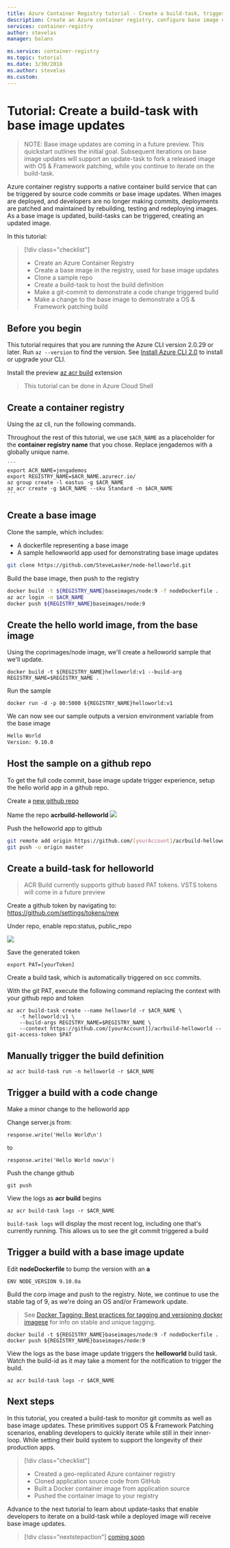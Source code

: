 ```yaml
---
title: Azure Container Registry tutorial - Create a build-task, triggered by base image updates
description: Create an Azure container registry, configure base image updates to trigger new builds, creating an image that is OS & Framework patched.
services: container-registry
author: stevelas
manager: balans

ms.service: container-registry
ms.topic: tutorial
ms.date: 3/30/2018
ms.author: stevelas
ms.custom: 
---
```


# Tutorial: Create a build-task with base image updates
> NOTE: Base image updates are coming in a future preview. This quickstart outlines the initial goal. Subsequent iterations on base image updates will support an update-task to fork a released image with OS & Framework patching, while you continue to iterate on the build-task.

Azure container registry supports a native container build service that can be triggered by source code commits or base image updates. When images are deployed, and developers are no longer making commits, deployments are patched and maintained by rebuilding, testing and redeploying images. As a base image is updated, build-tasks can be triggered, creating an updated image. 

In this tutorial:

> [!div class="checklist"]
> * Create an Azure Container Registry
> * Create a base image in the registry, used for base image updates
> * Clone a sample repo
> * Create a build-task to host the build definition
> * Make a git-commit to demonstrate a code change triggered build
> * Make a change to the base image to demonstrate a OS & Framework patching build


## Before you begin

This tutorial requires that you are running the Azure CLI version 2.0.29 or later. Run `az --version` to find the version. See [Install Azure CLI 2.0](https://docs.microsoft.com/en-us/cli/azure/install-azure-cli) to install or upgrade your CLI.

Install the preview [az acr build](../install.md) extension

> This tutorial can be done in Azure Cloud Shell

## Create a container registry

Using the az cli, run the following commands. 

Throughout the rest of this tutorial, we use `$ACR_NAME` as a placeholder for the **container registry name** that you chose. Replace jengademos with a globally unique name.

    ```
    export ACR_NAME=jengademos
    export REGISTRY_NAME=$ACR_NAME.azurecr.io/
    az group create -l eastus -g $ACR_NAME
    az acr create -g $ACR_NAME --sku Standard -n $ACR_NAME
	```

## Create a base image

Clone the sample, which includes:

- A dockerfile representing a base image
- A sample hellowworld app used for demonstrating base image updates

```bash
git clone https://github.com/SteveLasker/node-helloworld.git
```

Build the base image, then push to the registry

```bash
docker build -t ${REGISTRY_NAME}baseimages/node:9 -f nodeDockerfile .
az acr login -n $ACR_NAME
docker push ${REGISTRY_NAME}baseimages/node:9
```

## Create the hello world image, from the base image

Using the coprimages/node image, we'll create a helloworld sample that we'll update.

```
docker build -t ${REGISTRY_NAME}helloworld:v1 --build-arg REGISTRY_NAME=$REGISTRY_NAME .
```

Run the sample 
```
docker run -d -p 80:5000 ${REGISTRY_NAME}helloworld:v1
```

We can now see our sample outputs a version environment variable from the base image
```html
Hello World
Version: 9.10.0
```

## Host the sample on a github repo
To get the full code commit, base image update trigger experience, setup the hello world app in a github repo. 

Create a [new github repo](https://github.com/new)

Name the repo **acrbuild-helloworld**
 ![](./media/create-new-github-repo.png)

Push the helloworld app to github
```bash
git remote add origin https://github.com/[yourAccount]/acrbuild-helloworld.git
git push -u origin master
```

## Create a build-task for helloworld
> ACR Build currently supports github based PAT tokens. VSTS tokens will come in a future preview

Create a github token by navigating to: 
    https://github.com/settings/tokens/new

Under repo, enable repo:status, public_repo

![](./media/CreateGithubToken.png)

Save the generated token
```
export PAT=[yourToken]
```

Create a build task, which is automatically triggered on scc commits. 

With the git PAT, execute the following command replacing the context with your github repo and token

```
az acr build-task create --name helloworld -r $ACR_NAME \
    -t helloworld:v1 \
    --build-args REGISTRY_NAME=$REGISTRY_NAME \
    --context https://github.com/[yourAccount]]/acrbuild-helloworld --git-access-token $PAT
```

## Manually trigger the build definition

```
az acr build-task run -n helloworld -r $ACR_NAME
```

## Trigger a build with a code change
Make a minor change to the helloworld app

Change server.js from:
```
response.write('Hello World\n')
```
to
```
response.write('Hello World now\n')
```

Push the change github

```
git push 
```

View the logs as **acr build** begins

```
az acr build-task logs -r $ACR_NAME
```

`build-task logs` will display the most recent log, including one that's currently running. This allows us to see the git commit triggered a build

## Trigger a build with a base image update

Edit **nodeDockerfile** to bump the version with an **a**

```
ENV NODE_VERSION 9.10.0a
```

Build the corp image and push to the registry. Note, we continue to use the stable tag of 9, as we're doing an OS and/or Framework update.  

> See [Docker Tagging: Best practices for tagging and versioning docker imagese](https://blogs.msdn.microsoft.com/stevelasker/2018/03/01/docker-tagging-best-practices-for-tagging-and-versioning-docker-images/) for info on stable and unique tagging.

```
docker build -t ${REGISTRY_NAME}baseimages/node:9 -f nodeDockerfile .
docker push ${REGISTRY_NAME}baseimages/node:9
```

View the logs as the base image update triggers the **helloworld** build task. Watch the build-id as it may take a moment for the notification to trigger the build.
```
az acr build-task logs -r $ACR_NAME
```

## Next steps

In this tutorial, you created a build-task to monitor git commits as well as base image updates. These primitives support OS & Framework Patching scenarios, enabling developers to quickly iterate while still in their inner-loop. While setting their build system to support the longevity of their production apps. 

> [!div class="checklist"]
> * Created a geo-replicated Azure container registry
> * Cloned application source code from GitHub
> * Built a Docker container image from application source
> * Pushed the container image to your registry

Advance to the next tutorial to learn about update-tasks that enable developers to iterate on a build-task while a deployed image will receive base image updates.

> [!div class="nextstepaction"]
> [coming soon](quickstart-updatetask.md)
